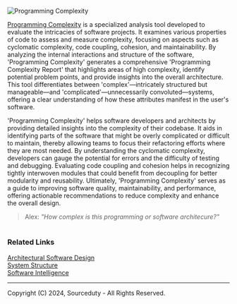 ![Programming Complexity](https://github.com/sourceduty/Programming_Complexity/assets/123030236/d05558ad-4801-46d5-89f8-3c0df70f9e3c)

[Programming Complexity](https://chatgpt.com/g/g-LwmDSUzP3-programming-complexity) is a specialized analysis tool developed to evaluate the intricacies of software projects. It examines various properties of code to assess and measure complexity, focusing on aspects such as cyclomatic complexity, code coupling, cohesion, and maintainability. By analyzing the internal interactions and structure of the software, 'Programming Complexity' generates a comprehensive 'Programming Complexity Report' that highlights areas of high complexity, identify potential problem points, and provide insights into the overall architecture. This tool differentiates between 'complex'—intricately structured but manageable—and 'complicated'—unnecessarily convoluted—systems, offering a clear understanding of how these attributes manifest in the user's software.

'Programming Complexity' helps software developers and architects by providing detailed insights into the complexity of their codebase. It aids in identifying parts of the software that might be overly complicated or difficult to maintain, thereby allowing teams to focus their refactoring efforts where they are most needed. By understanding the cyclomatic complexity, developers can gauge the potential for errors and the difficulty of testing and debugging. Evaluating code coupling and cohesion helps in recognizing tightly interwoven modules that could benefit from decoupling for better modularity and reusability. Ultimately, 'Programming Complexity' serves as a guide to improving software quality, maintainability, and performance, offering actionable recommendations to reduce complexity and enhance the overall design.

> Alex: *"How complex is this programming or software architecure?"*

#
### Related Links

[Architectural Software Design](https://chatgpt.com/g/g-h3OUZHAVc-architectural-software-design)
<br>
[System Structure](https://chatgpt.com/g/g-xn0SVNQj3-system-structure)
<br>
[Software Intelligence](https://chat.openai.com/g/g-46TRn9JOj-software-intelligence)

***
Copyright (C) 2024, Sourceduty - All Rights Reserved.
